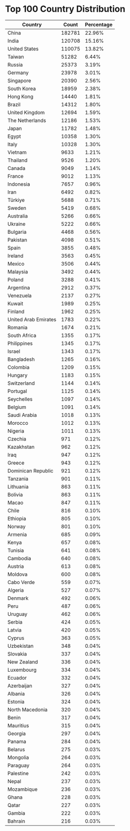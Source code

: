# Top 100 Country Distribution
| Country | Count | Percentage |
|----|----|----|
| China | 182781 | 22.96% |
| India | 120708 | 15.16% |
| United States | 110075 | 13.82% |
| Taiwan | 51282 | 6.44% |
| Russia | 25373 | 3.19% |
| Germany | 23978 | 3.01% |
| Singapore | 20390 | 2.56% |
| South Korea | 18959 | 2.38% |
| Hong Kong | 14440 | 1.81% |
| Brazil | 14312 | 1.80% |
| United Kingdom | 12694 | 1.59% |
| The Netherlands | 12186 | 1.53% |
| Japan | 11782 | 1.48% |
| Egypt | 10358 | 1.30% |
| Italy | 10328 | 1.30% |
| Vietnam | 9633 | 1.21% |
| Thailand | 9526 | 1.20% |
| Canada | 9049 | 1.14% |
| France | 9012 | 1.13% |
| Indonesia | 7657 | 0.96% |
| Iran | 6492 | 0.82% |
| Türkiye | 5688 | 0.71% |
| Sweden | 5419 | 0.68% |
| Australia | 5266 | 0.66% |
| Ukraine | 5222 | 0.66% |
| Bulgaria | 4468 | 0.56% |
| Pakistan | 4098 | 0.51% |
| Spain | 3855 | 0.48% |
| Ireland | 3563 | 0.45% |
| Mexico | 3506 | 0.44% |
| Malaysia | 3492 | 0.44% |
| Poland | 3288 | 0.41% |
| Argentina | 2912 | 0.37% |
| Venezuela | 2137 | 0.27% |
| Kuwait | 1989 | 0.25% |
| Finland | 1962 | 0.25% |
| United Arab Emirates | 1783 | 0.22% |
| Romania | 1674 | 0.21% |
| South Africa | 1355 | 0.17% |
| Philippines | 1345 | 0.17% |
| Israel | 1343 | 0.17% |
| Bangladesh | 1265 | 0.16% |
| Colombia | 1209 | 0.15% |
| Hungary | 1183 | 0.15% |
| Switzerland | 1144 | 0.14% |
| Portugal | 1125 | 0.14% |
| Seychelles | 1097 | 0.14% |
| Belgium | 1091 | 0.14% |
| Saudi Arabia | 1018 | 0.13% |
| Morocco | 1012 | 0.13% |
| Nigeria | 1011 | 0.13% |
| Czechia | 971 | 0.12% |
| Kazakhstan | 962 | 0.12% |
| Iraq | 947 | 0.12% |
| Greece | 943 | 0.12% |
| Dominican Republic | 921 | 0.12% |
| Tanzania | 901 | 0.11% |
| Lithuania | 863 | 0.11% |
| Bolivia | 863 | 0.11% |
| Macao | 847 | 0.11% |
| Chile | 816 | 0.10% |
| Ethiopia | 805 | 0.10% |
| Norway | 801 | 0.10% |
| Armenia | 685 | 0.09% |
| Kenya | 657 | 0.08% |
| Tunisia | 641 | 0.08% |
| Cambodia | 640 | 0.08% |
| Austria | 613 | 0.08% |
| Moldova | 600 | 0.08% |
| Cabo Verde | 559 | 0.07% |
| Algeria | 527 | 0.07% |
| Denmark | 492 | 0.06% |
| Peru | 487 | 0.06% |
| Uruguay | 462 | 0.06% |
| Serbia | 424 | 0.05% |
| Latvia | 420 | 0.05% |
| Cyprus | 363 | 0.05% |
| Uzbekistan | 348 | 0.04% |
| Slovakia | 337 | 0.04% |
| New Zealand | 336 | 0.04% |
| Luxembourg | 334 | 0.04% |
| Ecuador | 332 | 0.04% |
| Azerbaijan | 327 | 0.04% |
| Albania | 326 | 0.04% |
| Estonia | 324 | 0.04% |
| North Macedonia | 320 | 0.04% |
| Benin | 317 | 0.04% |
| Mauritius | 315 | 0.04% |
| Georgia | 297 | 0.04% |
| Panama | 284 | 0.04% |
| Belarus | 275 | 0.03% |
| Mongolia | 264 | 0.03% |
| Paraguay | 264 | 0.03% |
| Palestine | 242 | 0.03% |
| Nepal | 237 | 0.03% |
| Mozambique | 236 | 0.03% |
| Ghana | 228 | 0.03% |
| Qatar | 227 | 0.03% |
| Gambia | 222 | 0.03% |
| Bahrain | 216 | 0.03% |

